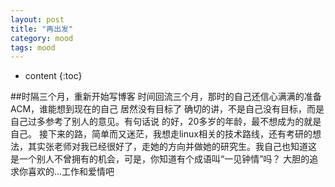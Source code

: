 ```yaml
---
layout: post
title: "再出发"
category: mood
tags: mood
---
```

* content
{:toc}

##时隔三个月，重新开始写博客
    时间回流三个月，那时的自己还信心满满的准备ACM，谁能想到现在的自己
居然没有目标了
    确切的讲，不是自己没有目标，而是自己过多参考了别人的意见。有句话说
的好，20多岁的年龄，最不想成为的就是自己。
    接下来的路，简单而又迷茫，我想走linux相关的技术路线，还有考研的想
法，其实张老师对我已经很好了，走她的方向并做她的研究生。我自己也知道这
是一个别人不曾拥有的机会，可是，你知道有个成语叫“一见钟情”吗？
    大胆的追求你喜欢的...工作和爱情吧
